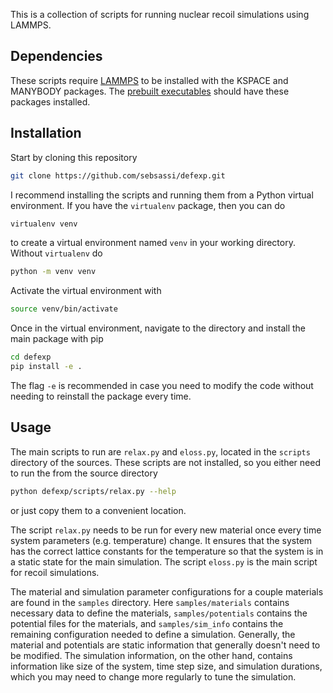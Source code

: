 This is a collection of scripts for running nuclear recoil simulations using LAMMPS.

## Dependencies

These scripts require [LAMMPS](https://docs.lammps.org/Install.html) to be installed with the KSPACE and MANYBODY packages. The [prebuilt executables](https://docs.lammps.org/Install_linux.html) should have these packages installed.

## Installation

Start by cloning this repository
```sh
git clone https://github.com/sebsassi/defexp.git
```
I recommend installing the scripts and running them from a Python virtual environment. If you have the `virtualenv` package, then you can do
```sh
virtualenv venv
```
to create a virtual environment named `venv` in your working directory. Without `virtualenv` do
```sh
python -m venv venv
```
Activate the virtual environment with
```sh
source venv/bin/activate
```
Once in the virtual environment, navigate to the directory and install the main package with pip
```sh
cd defexp
pip install -e .
```
The flag `-e` is recommended in case you need to modify the code without needing to reinstall the package every time.

## Usage

The main scripts to run are `relax.py` and `eloss.py`, located in the `scripts` directory of the sources. These scripts are not installed, so you either need to run the from the source directory
```sh
python defexp/scripts/relax.py --help
```
or just copy them to a convenient location.

The script `relax.py` needs to be run for every new material once every time system parameters (e.g. temperature) change. It ensures that the system has the correct lattice constants for the temperature so that the system is in a static state for the main simulation. The script `eloss.py` is the main script for recoil simulations.

The material and simulation parameter configurations for a couple materials are found in the `samples` directory. Here `samples/materials` contains necessary data to define the materials, `samples/potentials` contains the potential files for the materials, and `samples/sim_info` contains the remaining configuration needed to define a simulation. Generally, the material and potentials are static information that generally doesn't need to be modified. The simulation information, on the other hand, contains information like size of the system, time step size, and simulation durations, which you may need to change more regularly to tune the simulation.
